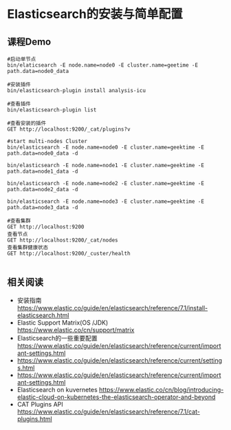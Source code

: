 # Elasticsearch的安装与简单配置

##  课程Demo

```
#启动单节点
bin/elaticsearch -E node.name=node0 -E cluster.name=geetime -E path.data=node0_data

#安装插件
bin/elasticsearch-plugin install analysis-icu

#查看插件
bin/elasticsearch-plugin list

#查看安装的插件
GET http://localhost:9200/_cat/plugins?v

#start multi-nodes Cluster
bin/elasticsearch -E node.name=node0 -E cluster.name=geektime -E path.data=node0_data -d

bin/elasticsearch -E node.name=node1 -E cluster.name=geektime -E path.data=node1_data -d

bin/elasticsearch -E node.name=node2 -E cluster.name=geektime -E path.data=node2_data -d

bin/elasticsearch -E node.name=node3 -E cluster.name=geektime -E path.data=node3_data -d

#查看集群
GET http://localhost:9200
查看节点
GET http://localhost:9200/_cat/nodes
查看集群健康状态
GET http://localhost:9200/_custer/health


```



## 相关阅读

- 安装指南 https://www.elastic.co/guide/en/elasticsearch/reference/7.1/install-elasticsearch.html
- Elastic Support Matrix(OS /JDK) https://www.elastic.co/cn/support/matrix
- Elasticsearch的一些重要配置 https://www.elastic.co/guide/en/elasticsearch/reference/current/important-settings.html
- https://www.elastic.co/guide/en/elasticsearch/reference/current/settings.html
- https://www.elastic.co/guide/en/elasticsearch/reference/current/important-settings.html
- Elasticsearch on kuvernetes https://www.elastic.co/cn/blog/introducing-elastic-cloud-on-kubernetes-the-elasticsearch-operator-and-beyond
- CAT Plugins API https://www.elastic.co/guide/en/elasticsearch/reference/7.1/cat-plugins.html